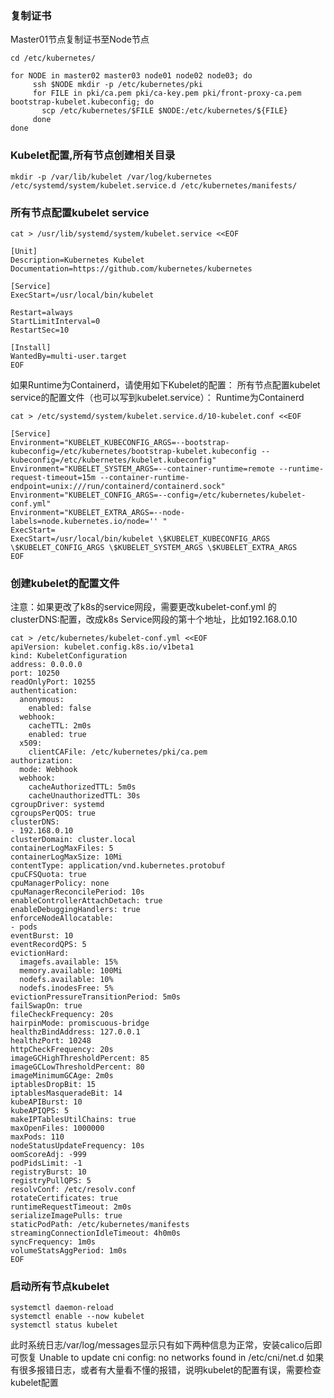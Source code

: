 ### 复制证书
   Master01节点复制证书至Node节点
```shell
cd /etc/kubernetes/

for NODE in master02 master03 node01 node02 node03; do
     ssh $NODE mkdir -p /etc/kubernetes/pki
     for FILE in pki/ca.pem pki/ca-key.pem pki/front-proxy-ca.pem bootstrap-kubelet.kubeconfig; do
       scp /etc/kubernetes/$FILE $NODE:/etc/kubernetes/${FILE}
     done
done

``` 

### Kubelet配置,所有节点创建相关目录
```shell
mkdir -p /var/lib/kubelet /var/log/kubernetes /etc/systemd/system/kubelet.service.d /etc/kubernetes/manifests/

```

### 所有节点配置kubelet service
```shell
cat > /usr/lib/systemd/system/kubelet.service <<EOF

[Unit]
Description=Kubernetes Kubelet
Documentation=https://github.com/kubernetes/kubernetes

[Service]
ExecStart=/usr/local/bin/kubelet

Restart=always
StartLimitInterval=0
RestartSec=10

[Install]
WantedBy=multi-user.target
EOF
```

如果Runtime为Containerd，请使用如下Kubelet的配置：
所有节点配置kubelet service的配置文件（也可以写到kubelet.service）：
Runtime为Containerd
```shell
cat > /etc/systemd/system/kubelet.service.d/10-kubelet.conf <<EOF

[Service]
Environment="KUBELET_KUBECONFIG_ARGS=--bootstrap-kubeconfig=/etc/kubernetes/bootstrap-kubelet.kubeconfig --kubeconfig=/etc/kubernetes/kubelet.kubeconfig"
Environment="KUBELET_SYSTEM_ARGS=--container-runtime=remote --runtime-request-timeout=15m --container-runtime-endpoint=unix:///run/containerd/containerd.sock"
Environment="KUBELET_CONFIG_ARGS=--config=/etc/kubernetes/kubelet-conf.yml"
Environment="KUBELET_EXTRA_ARGS=--node-labels=node.kubernetes.io/node='' "
ExecStart=
ExecStart=/usr/local/bin/kubelet \$KUBELET_KUBECONFIG_ARGS \$KUBELET_CONFIG_ARGS \$KUBELET_SYSTEM_ARGS \$KUBELET_EXTRA_ARGS
EOF
```

### 创建kubelet的配置文件
注意：如果更改了k8s的service网段，需要更改kubelet-conf.yml 的clusterDNS:配置，改成k8s Service网段的第十个地址，比如192.168.0.10
```shell
cat > /etc/kubernetes/kubelet-conf.yml <<EOF
apiVersion: kubelet.config.k8s.io/v1beta1
kind: KubeletConfiguration
address: 0.0.0.0
port: 10250
readOnlyPort: 10255
authentication:
  anonymous:
    enabled: false
  webhook:
    cacheTTL: 2m0s
    enabled: true
  x509:
    clientCAFile: /etc/kubernetes/pki/ca.pem
authorization:
  mode: Webhook
  webhook:
    cacheAuthorizedTTL: 5m0s
    cacheUnauthorizedTTL: 30s
cgroupDriver: systemd
cgroupsPerQOS: true
clusterDNS:
- 192.168.0.10
clusterDomain: cluster.local
containerLogMaxFiles: 5
containerLogMaxSize: 10Mi
contentType: application/vnd.kubernetes.protobuf
cpuCFSQuota: true
cpuManagerPolicy: none
cpuManagerReconcilePeriod: 10s
enableControllerAttachDetach: true
enableDebuggingHandlers: true
enforceNodeAllocatable:
- pods
eventBurst: 10
eventRecordQPS: 5
evictionHard:
  imagefs.available: 15%
  memory.available: 100Mi
  nodefs.available: 10%
  nodefs.inodesFree: 5%
evictionPressureTransitionPeriod: 5m0s
failSwapOn: true
fileCheckFrequency: 20s
hairpinMode: promiscuous-bridge
healthzBindAddress: 127.0.0.1
healthzPort: 10248
httpCheckFrequency: 20s
imageGCHighThresholdPercent: 85
imageGCLowThresholdPercent: 80
imageMinimumGCAge: 2m0s
iptablesDropBit: 15
iptablesMasqueradeBit: 14
kubeAPIBurst: 10
kubeAPIQPS: 5
makeIPTablesUtilChains: true
maxOpenFiles: 1000000
maxPods: 110
nodeStatusUpdateFrequency: 10s
oomScoreAdj: -999
podPidsLimit: -1
registryBurst: 10
registryPullQPS: 5
resolvConf: /etc/resolv.conf
rotateCertificates: true
runtimeRequestTimeout: 2m0s
serializeImagePulls: true
staticPodPath: /etc/kubernetes/manifests
streamingConnectionIdleTimeout: 4h0m0s
syncFrequency: 1m0s
volumeStatsAggPeriod: 1m0s
EOF
```

### 启动所有节点kubelet
```shell
systemctl daemon-reload
systemctl enable --now kubelet
systemctl status kubelet

```

此时系统日志/var/log/messages显示只有如下两种信息为正常，安装calico后即可恢复
Unable to update cni config: no networks found in /etc/cni/net.d
如果有很多报错日志，或者有大量看不懂的报错，说明kubelet的配置有误，需要检查kubelet配置 
